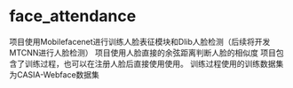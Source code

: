 # face_attendance
项目使用Mobilefacenet进行训练人脸表征模块和Dlib人脸检测（后续将开发MTCNN进行人脸检测）
项目使用人脸直接的余弦距离判断人脸的相似度
项目包含了训练过程，也可以在注册人脸后直接使用使用。
训练过程使用的训练数据集为CASIA-Webface数据集
